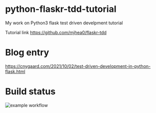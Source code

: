 # python-flaskr-tdd-tutorial
My work on Python3 flask test driven develpment tutorial

Tutorial link
https://github.com/mjhea0/flaskr-tdd

# Blog entry
https://cnygaard.com/2021/10/02/test-driven-development-in-python-flask.html

# Build status
![example workflow](https://github.com/cnygaard/python-flaskr-tdd-tutorial/actions/workflows/python-package.yml/badge.svg)
